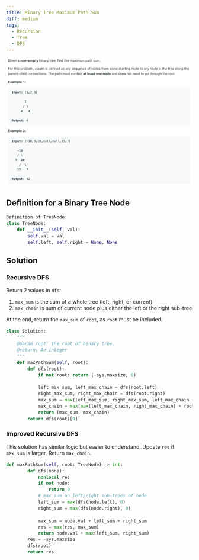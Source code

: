 ```yaml
---
title: Binary Tree Maximum Path Sum
diff: medium
tags:
  - Recursion
  - Tree
  - DFS
---
```


<img class="medium-zoom" src="/algo/binary-tree-maximum-path-sum.png" alt="https://leetcode.com/problems/binary-tree-maximum-path-sum">

## Definition for a Binary Tree Node

```py
Definition of TreeNode:
class TreeNode:
    def __init__(self, val):
        self.val = val
        self.left, self.right = None, None
```

## Solution

### Recursive DFS

Return 2 values in `dfs`:

1. `max_sum` is the sum of a whole tree (left, right, or current)
2. `max_chain` is sum of current node plus either the left or the right sub-tree

At the end, return the `max_sum` of `root`, as `root` must be included.

```py
class Solution:
    """
    @param root: The root of binary tree.
    @return: An integer
    """
    def maxPathSum(self, root):
        def dfs(root):
            if not root: return (-sys.maxsize, 0)

            left_max_sum, left_max_chain = dfs(root.left)
            right_max_sum, right_max_chain = dfs(root.right)
            max_sum = max(left_max_sum, right_max_sum, left_max_chain + right_max_chain + root.val)
            max_chain = max(max(left_max_chain, right_max_chain) + root.val, 0)
            return (max_sum, max_chain)
        return dfs(root)[0]
```

### Improved Recursive DFS

This solution has similar logic but easier to understand. Update `res` if `max_sum` is larger. Return `max_chain`.

```py
def maxPathSum(self, root: TreeNode) -> int:
        def dfs(node):
            nonlocal res
            if not node:
                return 0
            # max sum on left/right sub-trees of node
            left_sum = max(dfs(node.left), 0)
            right_sum = max(dfs(node.right), 0)

            max_sum = node.val + left_sum + right_sum
            res = max(res, max_sum)
            return node.val + max(left_sum, right_sum)
        res = -sys.maxsize
        dfs(root)
        return res
```
